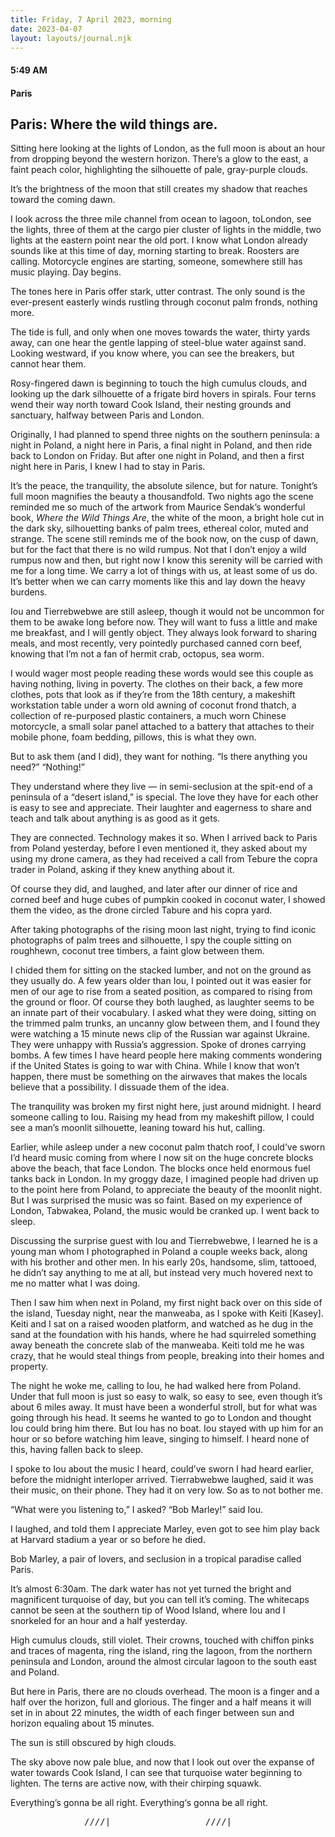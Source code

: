 ```yaml
---
title: Friday, 7 April 2023, morning
date: 2023-04-07
layout: layouts/journal.njk
---
```

#### 5:49 AM
#### Paris

## Paris: Where the wild things are.

Sitting here looking at the lights of London, as the full moon is about an hour from dropping beyond the western horizon. There’s a glow to the east, a faint peach color, highlighting the silhouette of pale, gray-purple clouds.

It’s the brightness of the moon that still creates my shadow that reaches toward the coming dawn.

I look across the three mile channel from ocean to lagoon, toLondon, see the lights, three of them at the cargo pier cluster of lights in the middle, two lights at the eastern point near the old port. I know what London already sounds like at this time of day, morning starting to break. Roosters are calling. Motorcycle engines are starting, someone, somewhere still has music playing. Day begins.

The tones here in Paris offer stark, utter contrast. The only sound is the ever-present easterly winds rustling through coconut palm fronds, nothing more.

The tide is full, and only when one moves towards the water, thirty yards away, can one hear the gentle lapping of steel-blue water against sand. Looking westward, if you know where, you can see the breakers, but cannot hear them.

Rosy-fingered dawn is beginning to touch the high cumulus clouds, and looking up  the dark silhouette of a frigate bird hovers in spirals. Four terns wend their way north toward Cook Island, their nesting grounds and sanctuary, halfway between Paris and London.

Originally, I had planned to spend three nights on the southern peninsula: a night in Poland, a night here in Paris, a final night in Poland, and then ride back to London on Friday. But after one night in Poland, and then a first night here in Paris, I knew I had to stay in Paris.

It’s the peace, the tranquility, the absolute silence, but for nature. Tonight’s full moon magnifies the beauty a thousandfold. Two nights ago the scene reminded me so much of the artwork from Maurice Sendak’s wonderful book, *Where the Wild Things Are*, the white of the moon, a bright hole cut in the dark sky, silhouetting banks of palm trees, ethereal color, muted and strange. The scene still reminds me of the book now, on the cusp of dawn, but for the fact that there is no wild rumpus. Not that I don’t enjoy a wild rumpus now and then, but right now I know this serenity will be carried with me for a long time. We carry a lot of things with us, at least some of us do. It’s better when we can carry moments like this and lay down the heavy burdens.

Iou and Tierrebwebwe are still asleep, though it would not be uncommon for them to be awake long before now. They will want to fuss a little and make me breakfast, and I will gently object. They always look forward to sharing meals, and most recently, very pointedly purchased canned corn beef, knowing that I’m not a fan of hermit crab, octopus, sea worm.

I would wager most people reading these words would see this couple as having nothing, living in poverty. The clothes on their back, a few more clothes, pots that look as if they’re from the 18th century, a makeshift workstation table under a worn old awning of coconut frond thatch, a collection of re-purposed plastic containers, a much worn Chinese motorcycle, a small solar panel attached to a battery that attaches to their mobile phone, foam bedding, pillows, this is what they own.

But to ask them (and I did), they want for nothing.
“Is there anything you need?”
“Nothing!”

They understand where they live — in semi-seclusion at the spit-end of a peninsula of a “desert island,” is special. The love they have for each other is easy to see and appreciate. Their laughter and eagerness to share and teach and talk about anything is as good as it gets.

They are connected. Technology makes it so. When I arrived back to Paris from Poland yesterday, before I even mentioned it, they asked about my using my drone camera, as they had received a call from Tebure the copra trader in Poland, asking if they knew anything about it.

Of course they did, and laughed, and later after our dinner of rice and corned beef and huge cubes of pumpkin cooked in coconut water, I showed them the video, as the drone circled Tabure and his copra yard.

After taking photographs of the rising moon last night, trying to find iconic photographs of palm trees and silhouette, I spy the couple sitting on roughhewn, coconut tree timbers, a faint glow between them.

I chided them for sitting on the stacked lumber, and not on the ground as they usually do. A few years older than Iou, I pointed out it was easier for men of our age to rise from a seated position, as compared to rising from the ground or floor. Of course they both laughed, as laughter seems to be an innate part of their vocabulary. I asked what they were doing, sitting on the trimmed palm trunks, an uncanny glow between them, and I found they were watching a 15 minute news clip of the Russian war against Ukraine. They were unhappy with Russia’s aggression. Spoke of drones carrying bombs. A few times I have heard people here making comments wondering if the United States is going to war with China. While I know that won’t happen, there must be something on the airwaves that makes the locals believe that a possibility. I dissuade them of the idea.

The tranquility was broken my first night here, just around midnight. I heard someone calling to Iou. Raising my head from my makeshift pillow, I could see a man’s moonlit silhouette, leaning toward his hut, calling.

Earlier, while asleep under a new coconut palm thatch roof, I could’ve sworn I’d heard music coming from where I now sit on the huge concrete blocks above the beach, that face London. The blocks once held enormous fuel tanks back in London. In my groggy daze, I imagined people had driven up to the point here from Poland, to appreciate the beauty of the moonlit night. But I was surprised the music was so faint.  Based on my experience of London, Tabwakea, Poland, the music would be cranked up. I went back to sleep.

Discussing the surprise guest with Iou and Tierrebwebwe, I learned he is a young man whom I photographed in Poland a couple weeks back, along with his brother and other men. In his early 20s, handsome, slim, tattooed, he didn’t say anything to me at all, but instead very much hovered next to me no matter what I was doing.

Then I saw him when next in Poland, my first night back over on this side of the island, Tuesday night, near the manweaba, as I spoke with Keiti [Kasey]. Keiti and I sat on a raised wooden platform, and watched as he dug in the sand at the foundation with his hands, where he had squirreled something away beneath the concrete slab of the manweaba. Keiti told me he was crazy, that he would steal things from people, breaking into their homes and property.

The night he woke me, calling to Iou, he had walked here from Poland. Under that full moon is just so easy to walk, so easy to see, even though it’s about 6 miles away. It must have been a wonderful stroll, but for what was going through his head. It seems he wanted to go to London and thought Iou could bring him there. But Iou has no boat. Iou stayed with up him for an hour or so before watching him leave, singing to himself. I heard none of this, having fallen back to sleep.

I spoke to Iou about the music I heard, could’ve sworn I had heard earlier, before the midnight interloper arrived. Tierrabwebwe laughed, said it was their music, on their phone. They had it on very low. So as to not bother me.

“What were you listening to,” I asked? “Bob Marley!” said Iou.

I laughed, and told them I appreciate Marley, even got to see him play back at Harvard stadium a year or so before he died.

Bob Marley, a pair of lovers, and seclusion in a tropical paradise called Paris.

It’s almost 6:30am. The dark water has not yet turned the bright and magnificent turquoise of day, but you can tell it’s coming. The whitecaps cannot be seen at the southern tip of Wood Island, where Iou and I snorkeled for an hour and a half yesterday.

High cumulus clouds, still violet. Their crowns, touched with chiffon pinks and traces of magenta, ring the island, ring the lagoon, from the northern peninsula and London, around the almost circular lagoon to the south east and Poland.

But here in Paris, there are no clouds overhead. The moon is a finger and a half over the horizon, full and glorious. The finger and a half means it will set in in about 22 minutes, the width of each finger between sun and horizon equaling about 15 minutes.

The sun is still obscured by high clouds.

The sky above now pale blue, and now that I look out over the expanse of water towards Cook Island, I can see that turquoise water beginning to lighten. The terns are active now, with their chirping squawk.

Everything’s gonna be all right. Everything‘s gonna be all right.

<pre>______________////|__________________////|____</pre>
